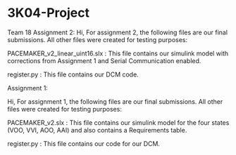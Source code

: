 # 3K04-Project
Team 18 
Assignment 2: 
Hi, 
For assignment 2, the following files are our final submissions. All other files were created for testing purposes:

PACEMAKER_v2_linear_uint16.slx : This file contains our simulink model with corrections from Assignment 1 and Serial Communication enabled.

register.py : This file contains our DCM code.


Assignment 1: 

Hi,
For assignment 1, the following files are our final submissions. All other files were created for testing purposes: 

PACEMAKER_v2.slx : This file contains our simulink model for the four states (VOO, VVI, AOO, AAI) and also contains a Requirements table. 

register.py : This file contains our code for our DCM.


